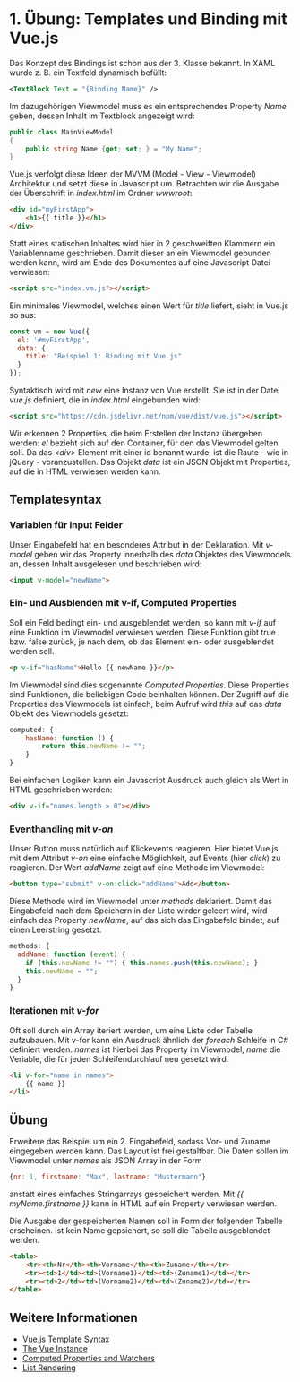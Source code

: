 # 1. Übung: Templates und Binding mit Vue.js

Das Konzept des Bindings ist schon aus der 3. Klasse bekannt. In XAML wurde z. B. ein Textfeld dynamisch
befüllt:
```xml
<TextBlock Text = "{Binding Name}" />
```

Im dazugehörigen Viewmodel muss es ein entsprechendes Property *Name* geben, dessen Inhalt im Textblock
angezeigt wird:
```cs
public class MainViewModel 
{
    public string Name {get; set; } = "My Name";
}
```

Vue.js verfolgt diese Ideen der MVVM (Model - View - Viewmodel) Architektur und setzt diese in Javascript
um. Betrachten wir die Ausgabe der Überschrift in *index.html* im Ordner *wwwroot*:
```html
<div id="myFirstApp">
    <h1>{{ title }}</h1>
</div>
```

Statt eines statischen Inhaltes wird hier in 2 geschweiften Klammern ein Variablenname geschrieben. Damit
dieser an ein Viewmodel gebunden werden kann, wird am Ende des Dokumentes auf eine Javascript Datei verwiesen:
```html
<script src="index.vm.js"></script>
```

Ein minimales Viewmodel, welches einen Wert für *title* liefert, sieht in Vue.js so aus:
```js
const vm = new Vue({
  el: '#myFirstApp',
  data: {
    title: "Beispiel 1: Binding mit Vue.js"
  }
});
```
Syntaktisch wird mit *new* eine Instanz von Vue erstellt. Sie ist in der Datei *vue.js* definiert, die
in *index.html* eingebunden wird:
```html
<script src="https://cdn.jsdelivr.net/npm/vue/dist/vue.js"></script>
```

Wir erkennen 2 Properties, die beim Erstellen der Instanz übergeben werden: *el* bezieht sich auf den
Container, für den das Viewmodel gelten soll. Da das *&lt;div&gt;* Element mit einer id benannt wurde, ist die
Raute - wie in jQuery - voranzustellen. Das Objekt *data* ist ein JSON Objekt mit Properties, auf die
in HTML verwiesen werden kann.

## Templatesyntax
###  Variablen für input Felder
Unser Eingabefeld hat ein besonderes Attribut in der Deklaration. Mit *v-model* geben wir das Property
innerhalb des *data* Objektes des Viewmodels an, dessen Inhalt ausgelesen und beschrieben wird:
```html
<input v-model="newName">
```

### Ein- und Ausblenden mit v-if, Computed Properties
Soll ein Feld bedingt ein- und ausgeblendet werden, so kann mit *v-if* auf eine Funktion im Viewmodel verwiesen
werden. Diese Funktion gibt true bzw. false zurück, je nach dem, ob das Element ein- oder ausgeblendet
werden soll.
```html
<p v-if="hasName">Hello {{ newName }}</p>
```

Im Viewmodel sind dies sogenannte *Computed Properties*. Diese Properties sind Funktionen, die beliebigen
Code beinhalten können. Der Zugriff auf die Properties des Viewmodels ist einfach, beim Aufruf wird *this*
auf das *data* Objekt des Viewmodels gesetzt:
```js
computed: {
    hasName: function () {
        return this.newName != "";
    }
}
```

Bei einfachen Logiken kann ein Javascript Ausdruck auch gleich als Wert in HTML geschrieben werden:
```html
<div v-if="names.length > 0"></div>
```

### Eventhandling mit *v-on*
Unser Button muss natürlich auf Klickevents reagieren. Hier bietet Vue.js mit dem Attribut *v-on* eine
einfache Möglichkeit, auf Events (hier *click*) zu reagieren. Der Wert *addName* zeigt auf eine Methode im
Viewmodel:
```html
<button type="submit" v-on:click="addName">Add</button>
```

Diese Methode wird im Viewmodel unter *methods* deklariert. Damit das Eingabefeld nach dem Speichern
in der Liste wirder geleert wird, wird einfach das Property *newName*, auf das sich das Eingabefeld bindet,
auf einen Leerstring gesetzt.
```js
methods: {
  addName: function (event) {
    if (this.newName != "") { this.names.push(this.newName); }
    this.newName = "";
  }
}
```

### Iterationen mit *v-for*
Oft soll durch ein Array iteriert werden, um eine Liste oder Tabelle aufzubauen. Mit v-for kann ein Ausdruck
ähnlich der *foreach* Schleife in C# definiert werden. *names* ist hierbei das Property im Viewmodel, *name*
die Veriable, die für jeden Schleifendurchlauf neu gesetzt wird.
```html
<li v-for="name in names">
    {{ name }}
</li>
```

## Übung
Erweitere das Beispiel um ein 2. Eingabefeld, sodass Vor- und Zuname eingegeben werden kann. Das Layout
ist frei gestaltbar. Die Daten sollen im Viewmodel unter *names* als JSON Array in der Form
```js
{nr: 1, firstname: "Max", lastname: "Mustermann"}
```

anstatt eines einfaches Stringarrays gespeichert werden. Mit *{{ myName.firstname }}* kann in HTML auf ein
Property verwiesen werden.

Die Ausgabe der gespeicherten Namen soll in Form der folgenden Tabelle erscheinen. Ist kein Name gepsichert,
so soll die Tabelle ausgeblendet werden.
```html
<table>
    <tr><th>Nr</th><th>Vorname</th><th>Zuname</th></tr>
    <tr><td>1</td><td>(Vorname1)</td><td>(Zuname1)</td></tr>
    <tr><td>2</td><td>(Vorname2)</td><td>(Zuname2)</td></tr>
</table>
```

## Weitere Informationen
- [Vue.js Template Syntax](https://vuejs.org/v2/guide/syntax.html)
- [The Vue Instance](https://vuejs.org/v2/guide/instance.html)
- [Computed Properties and Watchers](https://vuejs.org/v2/guide/computed.html)
- [List Rendering](https://vuejs.org/v2/guide/list.html)
